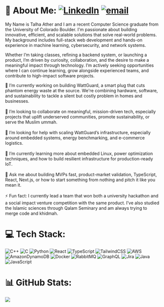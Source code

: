 # 💫 About Me: [![LinkedIn](https://img.shields.io/badge/LinkedIn-%230077B5.svg?logo=linkedin&logoColor=white)](https://linkedin.com/in/talha-ather) [![email](https://img.shields.io/badge/Email-D14836?logo=gmail&logoColor=white)](mailto:talha.ather03@gmail.com) 
My Name is Talha Ather and I am a recent Computer Science graduate from the University of Colorado Boulder. I'm passionate about building innovative, efficient, and scalable solutions that solve real-world problems. My background includes full-stack web development and hands-on experience in machine learning, cybersecurity, and network systems.

Whether I’m taking classes, refining a backend system, or launching a product, I’m driven by curiosity, collaboration, and the desire to make a meaningful impact through technology. I’m actively seeking opportunities where I can continue learning, grow alongside experienced teams, and contribute to high-impact software projects.

🔭 I’m currently working on building WattGuard, a smart plug that cuts phantom energy waste at the source. We're combining hardware, software, and sustainability to tackle a silent but costly problem in homes and businesses.<br><br>👯 I’m looking to collaborate on meaningful, mission-driven tech, especially projects that uplift underserved communities, promote sustainability, or serve the Muslim ummah.<br><br>🤝 I’m looking for help with scaling WattGuard’s infrastructure, especially around embedded systems, energy benchmarking, and e-commerce logistics.<br><br>🌱 I’m currently learning more about embedded Linux, power optimization techniques, and how to build resilient infrastructure for production-ready IoT.<br><br>💬 Ask me about building MVPs fast, product-market validation, TypeScript, React, Next.js, or how to start something from nothing and pitch it like you mean it.<br><br>⚡ Fun fact: I currently lead a team that won both a university hackathon and a social impact venture competition with the same product. I’ve also studied the Islamic sciences through Qalam Seminary and am always trying to merge code and khidmah.<br>


# 💻 Tech Stack:
![C++](https://img.shields.io/badge/c++-%2300599C.svg?style=for-the-badge&logo=c%2B%2B&logoColor=white) ![C](https://img.shields.io/badge/c-%2300599C.svg?style=for-the-badge&logo=c&logoColor=white) ![Python](https://img.shields.io/badge/python-3670A0?style=for-the-badge&logo=python&logoColor=ffdd54) ![React](https://img.shields.io/badge/react-%2320232a.svg?style=for-the-badge&logo=react&logoColor=%2361DAFB) ![TypeScript](https://img.shields.io/badge/typescript-%23007ACC.svg?style=for-the-badge&logo=typescript&logoColor=white) ![TailwindCSS](https://img.shields.io/badge/tailwindcss-%2338B2AC.svg?style=for-the-badge&logo=tailwind-css&logoColor=white) ![AWS](https://img.shields.io/badge/AWS-%23FF9900.svg?style=for-the-badge&logo=amazon-aws&logoColor=white) ![AmazonDynamoDB](https://img.shields.io/badge/Amazon%20DynamoDB-4053D6?style=for-the-badge&logo=Amazon%20DynamoDB&logoColor=white) ![Docker](https://img.shields.io/badge/docker-%230db7ed.svg?style=for-the-badge&logo=docker&logoColor=white) ![RabbitMQ](https://img.shields.io/badge/rabbitmq-FF6600?style=for-the-badge&logo=rabbitmq&logoColor=white) ![GraphQL](https://img.shields.io/badge/-GraphQL-E10098?style=for-the-badge&logo=graphql&logoColor=white) ![Jira](https://img.shields.io/badge/jira-%230A0FFF.svg?style=for-the-badge&logo=jira&logoColor=white) ![Java](https://img.shields.io/badge/java-%23ED8B00.svg?style=for-the-badge&logo=openjdk&logoColor=white) ![JavaScript](https://img.shields.io/badge/javascript-%23323330.svg?style=for-the-badge&logo=javascript&logoColor=%23F7DF1E)
# 📊 GitHub Stats:
![](https://nirzak-streak-stats.vercel.app/?user=tjather&theme=dark&hide_border=false)<br/>

